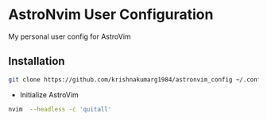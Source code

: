 # AstroNvim User Configuration

My personal user config for AstroVim

## Installation

```sh
git clone https://github.com/krishnakumarg1984/astronvim_config ~/.config/nvim
```

- Initialize AstroVim

```sh
nvim  --headless -c 'quitall'
```
